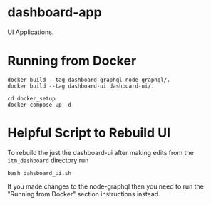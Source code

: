 # dashboard-app
UI Applications. 

# Running from Docker

```
docker build --tag dashboard-graphql node-graphql/.
docker build --tag dashboard-ui dashboard-ui/.

cd docker_setup
docker-compose up -d
```

# Helpful Script to Rebuild UI

To rebuild the just the dashboard-ui after making edits from the `itm_dashboard` directory run
```
bash dahsboard_ui.sh
```

If you made changes to the node-graphql then you need to run the "Running from Docker" section instructions instead.